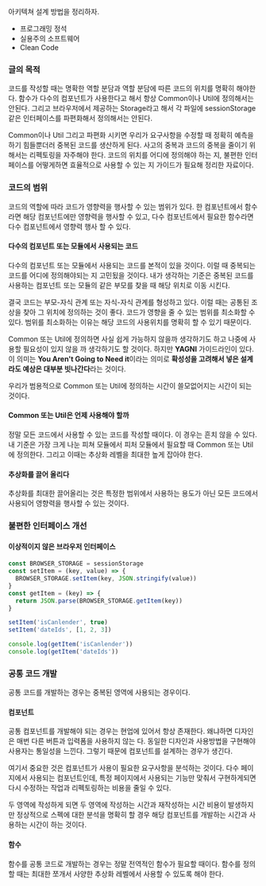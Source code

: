 아키텍쳐 설계 방법을 정리하자.
- 프로그래밍 정석
- 실용주의 소프트웨어
- Clean Code

### 글의 목적
코드를 작성할 때는 명확한 역할 분담과 역할 분담에 따른 코드의 위치를 명확히 해야한다.
함수가 다수의 컴포넌트가 사용한다고 해서 항상 Common이나 Util에 정의해서는 안된다.
그리고 브라우저에서 제공하는 Storage라고 해서 각 파일에 sessionStorage 같은 인터페이스를 파편화해서 정의해서는 안된다.

Common이나 Util 그리고 파편화 시키면 우리가 요구사항을 수정할 때
정확히 예측을 하기 힘들뿐더러 중복된 코드를 생산하게 된다.
사고의 중복과 코드의 중복을 줄이기 위해서는 리펙토링을 자주해야 한다.
코드의 위치를 어디에 정의해야 하는 지, 불편한 인터페이스를 어떻게하면 효율적으로 사용할 수 있는 지 가이드가 필요해 정리한 자료이다.

### 코드의 범위
코드의 역할에 따라 코드가 영향력을 행사할 수 있는 범위가 있다.
한 컴포넌트에서 함수라면 해당 컴포넌트에만 영향력을 행사할 수 있고,
다수 컴포넌트에서 필요한 함수라면 다수 컴포넌트에서 영향력 행사 할 수 있다.

#### 다수의 컴포넌트 또는 모듈에서 사용되는 코드
다수의 컴포넌트 또는 모듈에서 사용되는 코드를 본적이 있을 것이다.
이럴 때 중복되는 코드를 어디에 정의해야되는 지 고민됬을 것이다.
내가 생각하는 기준은 중복된 코드를 사용하는 컴포넌트 또는 모듈의
같은 부모를 찾을 때 해당 위치로 이동 시킨다.

결국 코드는 부모-자식 관계 또는 자식-자식 관계를 형성하고 있다.
이럴 때는 공통된 조상을 찾아 그 위치에 정의하는 것이 좋다.
코드가 영향을 줄 수 있는 범위를 최소화할 수 있다.
범위를 최소화하는 이유는 해당 코드의 사용위치를 명확히 할 수 있기 때문이다.

Common 또는 Util에 정의하면 사실 쉽게 가능하지 않을까 생각하기도 하고
나중에 사용할 필요성이 있지 않을 까 생각하기도 할 것이다.
하지만 **YAGNI** 가이드라인이 있다. 이 의미는 **You Aren't Going to Need it**이라는 의미로 **확성성을 고려해서 넣은 설계라도 예상은 대부분 빗나간다**라는 것이다.

우리가 범용적으로 Common 또는 Util에 정의하는 시간이 쓸모없어지는 시간이 되는 것이다.

#### Common 또는 Util은 언제 사용해야 할까
정말 모든 코드에서 사용할 수 있는 코드를 작성할 때이다. 이 경우는 흔치 않을 수 있다.
내 기준은 가장 크게 나눈 피쳐 모듈에서 피처 모듈에서 필요할 때
Common 또는 Util에 정의한다. 그리고 이때는 추상화 레벨을 최대한 높게 잡아야 한다.

#### 추상화를 끌어 올리다
추상화를 최대한 끌어올리는 것은 특정한 범위에서 사용하는 용도가 아닌
모든 코드에서 사용되어 영향력을 행사할 수 있는 것이다.

### 불편한 인터페이스 개선
#### 이상적이지 않은 브라우저 인터페이스
```js
const BROWSER_STORAGE = sessionStorage
const setItem = (key, value) => {
  BROWSER_STORAGE.setItem(key, JSON.stringify(value))
}
const getItem = (key) => {
  return JSON.parse(BROWSER_STORAGE.getItem(key))
}

setItem('isCanlender', true)
setItem('dateIds', [1, 2, 3])

console.log(getItem('isCanlender'))
console.log(getItem('dateIds'))
```

### 공통 코드 개발
공통 코드를 개발하는 경우는 중복된 영역에 사용되는 경우이다.

#### 컴포넌트
공통 컴포넌트를 개발해야 되는 경우는 현업에 있어서 항상 존재한다.
왜냐하면 디자인은 매번 다른 버튼과 입력폼을 사용하지 않는 다.
동일한 디자인과 사용방법을 구현해야 사용자는 통일성을 느낀다.
그렇기 때문에 컴포넌트를 설계하는 경우가 생긴다.

여기서 중요한 것은 컴포넌트가 사용이 필요한 요구사항을 분석하는 것이다.
다수 페이지에서 사용되는 컴포넌트인데, 특정 페이지에서 사용되는
기능만 맞춰서 구현하게되면 다시 수정하는 작업과 리펙토링하는 비용을 줄일 수 있다.

두 영역에 작성하게 되면 두 영역에 작성하는 시간과
재작성하는 시간 비용이 발생하지만 정상적으로 스펙에 대한 분석을 명확히 할 경우
해당 컴포넌트를 개발하는 시간과 사용하는 시간이 하는 것이다.

#### 함수
함수를 공통 코드로 개발하는 경우는 정말 전역적인 함수가 필요할 때이다.
함수를 정의할 때는 최대한 쪼개서 사양한 추상화 레벨에서 사용할 수 있도록 해야 한다.